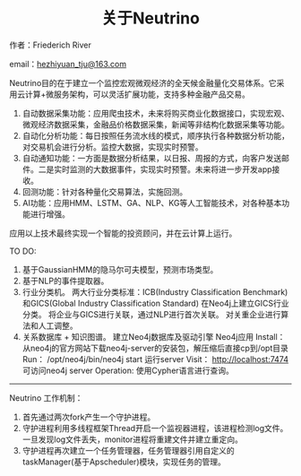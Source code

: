 
# <center>关于Neutrino</center>

作者：Friederich River

email：hezhiyuan_tju@163.com

Neutrino目的在于建立一个监控宏观微观经济的全天候金融量化交易体系。它采用云计算+微服务架构，可以灵活扩展功能，支持多种金融产品交易。  

1. 自动数据采集功能：应用爬虫技术，未来将购买商业化数据接口，实现宏观、微观经济数据采集，金融品价格数据采集，新闻等非结构化数据采集等功能。
2. 自动化分析功能：每日按照任务流水线的模式，顺序执行各种数据分析功能，对交易机会进行分析。监控大数据，实现实时预警。
3. 自动通知功能：一方面是数据分析结果，以日报、周报的方式，向客户发送邮件。二是实时监测的大数据事件，实现实时预警。未来将进一步开发app接收。
4. 回测功能：针对各种量化交易算法，实施回测。
5. AI功能：应用HMM、LSTM、GA、NLP、KG等人工智能技术，对各种基本功能进行增强。

应用以上技术最终实现一个智能的投资顾问，并在云计算上运行。

TO DO:

1. 基于GaussianHMM的隐马尔可夫模型，预测市场类型。
2. 基于NLP的事件提取器。
3. 行业分类机。
    两大行业分类标准：ICB(Industry Classification Benchmark)和GICS(Global Industry Classification Standard)
    在Neo4j上建立GICS行业分类。
    将企业与GICS进行关联，通过NLP进行首次关联。
    对关重企业进行算法和人工调整。
4. 关系数据库 + 知识图谱。
    建立Neo4j数据库及驱动引擎
    Neo4j应用
    Install：    从neo4j的官方网站下载neo4j-server的安装包，解压缩后直接cp到/opt目录
    Run： /opt/neo4j/bin/neo4j start 运行server
    Visit： <http://localhost:7474> 可访问neo4j server
    Operation: 使用Cypher语言进行查询。

---  
Neutrino 工作机制：

1. 首先通过两次fork产生一个守护进程。  
2. 守护进程利用多线程框架Thread开启一个监视器进程，该进程检测log文件。一旦发现log文件丢失，monitor进程将重建文件并建立重定向。  
3. 守护进程再次建立一个任务管理器，任务管理器引用自定义的taskManager(基于Apscheduler)模块，实现任务的管理。  
